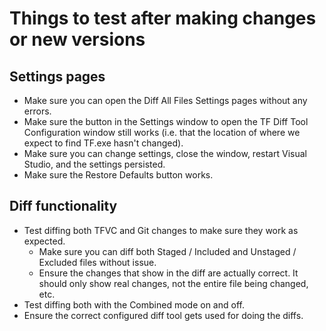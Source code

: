 # Things to test after making changes or new versions

## Settings pages

- Make sure you can open the Diff All Files Settings pages without any errors.
- Make sure the button in the Settings window to open the TF Diff Tool Configuration window still works (i.e. that the location of where we expect to find TF.exe hasn't changed).
- Make sure you can change settings, close the window, restart Visual Studio, and the settings persisted.
- Make sure the Restore Defaults button works.

## Diff functionality

- Test diffing both TFVC and Git changes to make sure they work as expected.
  - Make sure you can diff both Staged / Included and Unstaged / Excluded files without issue.
  - Ensure the changes that show in the diff are actually correct.
  It should only show real changes, not the entire file being changed, etc.
- Test diffing both with the Combined mode on and off.
- Ensure the correct configured diff tool gets used for doing the diffs.
